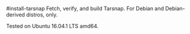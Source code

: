 #install-tarsnap
Fetch, verify, and build Tarsnap. For Debian and Debian-derived distros, only.

Tested on Ubuntu 16.04.1 LTS amd64.
